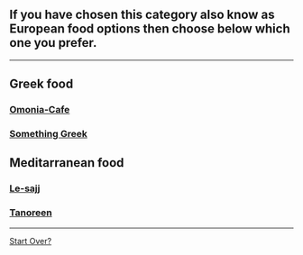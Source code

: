## If you have chosen this category also know as European food options then choose below which one you prefer.
---
## Greek food
### [Omonia-Cafe](../European/Greek/Omonia-Cafe)
### [Something Greek](../European/Greek/Something-Greek)
## Meditarranean food
### [Le-sajj](../European/Mediterranean/Le-sajj)
### [Tanoreen](../European/Mediterranean/Tanoreen)
---
[Start Over?](../European/European.md)
